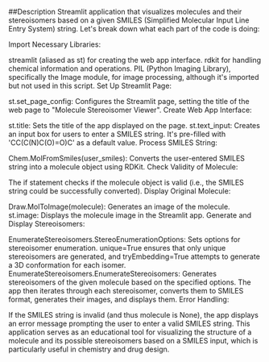 ##Description
Streamlit application that visualizes molecules and their stereoisomers based on a given SMILES (Simplified Molecular Input Line Entry System) string. Let's break down what each part of the code is doing:

Import Necessary Libraries:

streamlit (aliased as st) for creating the web app interface.
rdkit for handling chemical information and operations.
PIL (Python Imaging Library), specifically the Image module, for image processing, although it's imported but not used in this script.
Set Up Streamlit Page:

st.set_page_config: Configures the Streamlit page, setting the title of the web page to "Molecule Stereoisomer Viewer".
Create Web App Interface:

st.title: Sets the title of the app displayed on the page.
st.text_input: Creates an input box for users to enter a SMILES string. It's pre-filled with 'CC(C(N)C(O)=O)C' as a default value.
Process SMILES String:

Chem.MolFromSmiles(user_smiles): Converts the user-entered SMILES string into a molecule object using RDKit.
Check Validity of Molecule:

The if statement checks if the molecule object is valid (i.e., the SMILES string could be successfully converted).
Display Original Molecule:

Draw.MolToImage(molecule): Generates an image of the molecule.
st.image: Displays the molecule image in the Streamlit app.
Generate and Display Stereoisomers:

EnumerateStereoisomers.StereoEnumerationOptions: Sets options for stereoisomer enumeration. unique=True ensures that only unique stereoisomers are generated, and tryEmbedding=True attempts to generate a 3D conformation for each isomer.
EnumerateStereoisomers.EnumerateStereoisomers: Generates stereoisomers of the given molecule based on the specified options.
The app then iterates through each stereoisomer, converts them to SMILES format, generates their images, and displays them.
Error Handling:

If the SMILES string is invalid (and thus molecule is None), the app displays an error message prompting the user to enter a valid SMILES string.
This application serves as an educational tool for visualizing the structure of a molecule and its possible stereoisomers based on a SMILES input, which is particularly useful in chemistry and drug design.






